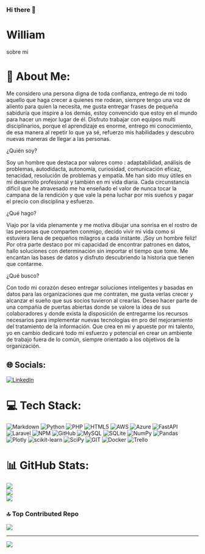### Hi there 👋

# William
sobre mi
# 💫 About Me:
Me considero una persona digna de toda confianza, entrego de mi todo aquello que haga crecer a quienes me rodean, siempre tengo una voz de aliento para quien la necesita, me gusta entregar frases de pequeña sabiduría que inspire a los demás, estoy convencido que estoy en el mundo para hacer un mejor lugar de él. Disfruto trabajar con equipos multi disciplinarios, porque el aprendizaje es enorme, entrego mi conocimiento, de esa manera al repetir lo que ya sé, refuerzo mis habilidades y descubro nuevas maneras de llegar a las personas.

¿Quién soy?

Soy un hombre que destaca por valores como : adaptabilidad, análisis de problemas, autodidacta, autonomía, curiosidad, comunicación eficaz, tenacidad, resolución de problemas y empatía. Me han sido muy útiles en mi desarrollo profesional y también en mi vida diaria. Cada circunstancia difícil que he atravesado me ha enseñado el valor de nunca tocar la campana de la rendición y que vale la pena luchar por mis sueños y pagar el precio con disciplina y esfuerzo.

¿Qué hago?

Viajo por la vida plenamente y me motiva dibujar una sonrisa en el rostro de las personas que comparten conmigo, decido vivir mi vida como si estuviera llena de pequeños milagros a cada instante. ¡Soy un hombre feliz! Por otra parte destaco por mi capacidad de encontrar patrones en datos, hallo soluciones con determinación sin importar el tiempo que tome. Me encantan las bases de datos y disfruto descubriendo la historia que tienen que contarme.

¿Qué busco?

Con todo mi corazón deseo entregar soluciones inteligentes y basadas en datos para las organizaciones que me contraten, me gusta verlas crecer y alcanzar el sueño que sus socios tuvieron al crearlas. Deseo hacer parte de una compañía de puertas abiertas donde se valore la idea de sus colaboradores y donde exista la disposición de entregarme los recursos necesarios para implementar nuevas tecnologías en pro del mejoramiento del tratamiento de la información. Que crea en mi y apueste por mi talento, yo en cambio dedicaré todo mi esfuerzo y potencial en crear un ambiente de trabajo fuera de lo común, siempre orientado a los objetivos de la organización.


## 🌐 Socials:
[![LinkedIn](https://img.shields.io/badge/LinkedIn-%230077B5.svg?logo=linkedin&logoColor=white)](https://linkedin.com/in/www.linkedin.com/in/william-a-flórez-p-datascientist) 

# 💻 Tech Stack:
![Markdown](https://img.shields.io/badge/markdown-%23000000.svg?style=for-the-badge&logo=markdown&logoColor=white) ![Python](https://img.shields.io/badge/python-3670A0?style=for-the-badge&logo=python&logoColor=ffdd54) ![PHP](https://img.shields.io/badge/php-%23777BB4.svg?style=for-the-badge&logo=php&logoColor=white) ![HTML5](https://img.shields.io/badge/html5-%23E34F26.svg?style=for-the-badge&logo=html5&logoColor=white) ![AWS](https://img.shields.io/badge/AWS-%23FF9900.svg?style=for-the-badge&logo=amazon-aws&logoColor=white) ![Azure](https://img.shields.io/badge/azure-%230072C6.svg?style=for-the-badge&logo=azure-devops&logoColor=white) ![FastAPI](https://img.shields.io/badge/FastAPI-005571?style=for-the-badge&logo=fastapi) ![Laravel](https://img.shields.io/badge/laravel-%23FF2D20.svg?style=for-the-badge&logo=laravel&logoColor=white) ![NPM](https://img.shields.io/badge/NPM-%23000000.svg?style=for-the-badge&logo=npm&logoColor=white) ![GitHub](https://img.shields.io/badge/GitHub-%23121011.svg?style=for-the-badge&logo=github&logoColor=white) ![MySQL](https://img.shields.io/badge/mysql-%2300f.svg?style=for-the-badge&logo=mysql&logoColor=white) ![SQLite](https://img.shields.io/badge/sqlite-%2307405e.svg?style=for-the-badge&logo=sqlite&logoColor=white) ![NumPy](https://img.shields.io/badge/numpy-%23013243.svg?style=for-the-badge&logo=numpy&logoColor=white) ![Pandas](https://img.shields.io/badge/pandas-%23150458.svg?style=for-the-badge&logo=pandas&logoColor=white) ![Plotly](https://img.shields.io/badge/Plotly-%233F4F75.svg?style=for-the-badge&logo=plotly&logoColor=white) ![scikit-learn](https://img.shields.io/badge/scikit--learn-%23F7931E.svg?style=for-the-badge&logo=scikit-learn&logoColor=white) ![SciPy](https://img.shields.io/badge/SciPy-%230C55A5.svg?style=for-the-badge&logo=scipy&logoColor=%white) ![GIT](https://img.shields.io/badge/Git-fc6d26?style=for-the-badge&logo=git&logoColor=white) ![Docker](https://img.shields.io/badge/docker-%230db7ed.svg?style=for-the-badge&logo=docker&logoColor=white) ![Trello](https://img.shields.io/badge/Trello-%23026AA7.svg?style=for-the-badge&logo=Trello&logoColor=white)
# 📊 GitHub Stats:
![](https://github-readme-stats.vercel.app/api?username=willflorez&theme=dark&hide_border=false&include_all_commits=true&count_private=true)<br/>
![](https://github-readme-streak-stats.herokuapp.com/?user=willflorez&theme=dark&hide_border=false)<br/>
![](https://github-readme-stats.vercel.app/api/top-langs/?username=willflorez&theme=dark&hide_border=false&include_all_commits=true&count_private=true&layout=compact)

### 🔝 Top Contributed Repo
![](https://github-contributor-stats.vercel.app/api?username=willflorez&limit=5&theme=dark&combine_all_yearly_contributions=true)

---
[![](https://visitcount.itsvg.in/api?id=willflorez&icon=0&color=0)](https://visitcount.itsvg.in)

<!-- Proudly created with GPRM ( https://gprm.itsvg.in ) -->
<!--
**willflorez/willflorez** is a ✨ _special_ ✨ repository because its `README.md` (this file) appears on your GitHub profile.

Here are some ideas to get you started:

- 🔭 I’m currently working on ...
- 🌱 I’m currently learning ...
- 👯 I’m looking to collaborate on ...
- 🤔 I’m looking for help with ...
- 💬 Ask me about ...
- 📫 How to reach me: ...
- 😄 Pronouns: ...
- ⚡ Fun fact: ...
-->
